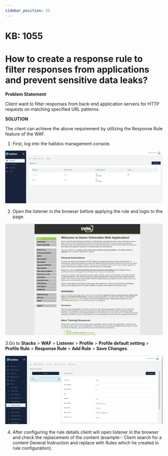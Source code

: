 ```yaml
---
sidebar_position: 55
---
```


# KB: 1055

# How to create a response rule to filter responses from applications and prevent sensitive data leaks?

**Problem Statement**

Client want to filter responses from back-end application servers for HTTP requests on matching specified URL patterns.

**SOLUTION**

The client can achieve the above requirement by utilizing the Response Rule feature of the WAF.

1. First, log into the haltdos management console.

![kb-1055](/img/waf/v6/kb/professionalconsole.png)

2. Open the listener in the browser before applying the rule and login to the page.

![kb-1055](/img/waf/v6/kb/broswer.png)

3.Go to **Stacks** > **WAF** > **Listener** > **Profile** > **Profile default setting** > **Profile Rule** > **Response Rule** > **Add Rule** > **Save Changes**.

![kb-1055](/img/waf/v6/kb/leak11.png)

4. After configuring the rule details client will open listener in the browser and check the replacement of the content (example-: Client search for a content General Instruction and replace with Rules which he created in rule configuration).